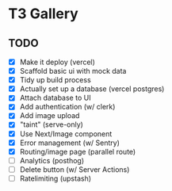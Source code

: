 # T3 Gallery

## TODO

- [x] Make it deploy (vercel)
- [x] Scaffold basic ui with mock data
- [x] Tidy up build process
- [x] Actually set up a database (vercel postgres)
- [x] Attach database to UI
- [x] Add authentication (w/ clerk)
- [x] Add image upload
- [x] "taint" (serve-only)
- [x] Use Next/Image component
- [x] Error management (w/ Sentry)
- [x] Routing/image page (parallel route)
- [ ] Analytics (posthog)
- [ ] Delete button (w/ Server Actions)
- [ ] Ratelimiting (upstash)
